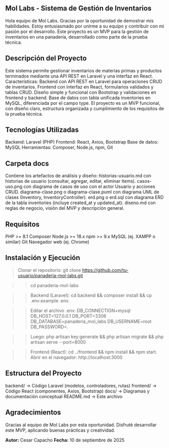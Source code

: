 ## Mol Labs - Sistema de Gestión de Inventarios

Hola equipo de Mol Labs. Gracias por la oportunidad de demostrar mis habilidades. Estoy entusiasmado por unirme a su equipo y contribuir con mi pasión por el desarrollo. Este proyecto es un MVP para la gestión de inventarios en una panadería, desarrollado como parte de la prueba técnica.

## Descripción del Proyecto

Este sistema permite gestionar inventarios de materias primas y productos terminados mediante una API REST en Laravel y una interfaz en React. Características: Backend con API REST en Laravel para operaciones CRUD de inventarios. Frontend con interfaz en React, formularios validados y tablas CRUD. Diseño simple y funcional con Bootstrap y validaciones en frontend y backend. Base de datos con tabla unificada inventories en MySQL, diferenciada por el campo type. El proyecto es un MVP funcional, con diseño claro, estructura organizada y cumplimiento de los requisitos de la prueba técnica.

## Tecnologías Utilizadas
Backend: Laravel (PHP)
Frontend: React, Axios, Bootstrap
Base de datos: MySQL
Herramientas: Composer, Node.js, npm, Git

## Carpeta docs

Contiene los artefactos de análisis y diseño: historias-usuario.md con historias de usuario (consultar, agregar, editar, eliminar ítems). casos-uso.png con diagrama de casos de uso con el actor Usuario y acciones CRUD. diagrama-clase.png o diagrama-clase.puml con diagrama UML de clases (Inventory, InventoryController). erd.png o erd.sql con diagrama ERD de la tabla inventories (incluye created_at y updated_at). diseno.md con reglas de negocio, visión del MVP y descripción general.

## Requisitos
PHP >= 8.1
Composer
Node.js >= 18.x
npm >= 9.x
MySQL (ej. XAMPP o similar)
Git
Navegador web (ej. Chrome)

## Instalación y Ejecución
>Clonar el repositorio: git clone https://github.com/tu-usuario/panaderia-mol-labs.git

>>cd panaderia-mol-labs

>>Backend (Laravel): cd backend && composer install && cp .env.example .env. 

>>Editar el archivo .env: DB_CONNECTION=mysql DB_HOST=127.0.0.1 DB_PORT=3306 DB_DATABASE=panaderia_mol_labs DB_USERNAME=root DB_PASSWORD=. 

>>Luego: php artisan key:generate && php artisan migrate && php artisan serve --port=8000

>>Frontend (React): cd ../frontend && npm install && npm start. Abrir en el navegador: http://localhost:3000


## Estructura del Proyecto

backend/ → Código Laravel (modelos, controladores, rutas)
frontend/ → Código React (componentes, Axios, Bootstrap)
docs/ → Diagramas y documentación conceptual
README.md → Este archivo

## Agradecimientos

Gracias al equipo de Mol Labs por esta oportunidad. Disfruté desarrollar este MVP, aplicando buenas prácticas y creatividad.

**Autor:** Cesar Capacho
**Fecha:** 10 de septiembre de 2025
